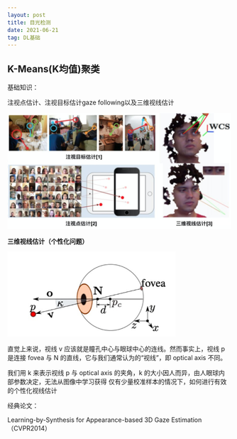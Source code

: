 ```yaml
---
layout: post
title: 目光检测
date: 2021-06-21 
tag: DL基础
---
```






## K-Means(K均值)聚类



基础知识：

注视点估计、注视目标估计gaze following以及三维视线估计

<img src="../images/posts/image-20210621111717676.png" alt="image-20210621111717676" style="zoom:50%;" />





**三维视线估计（个性化问题）**



<img src="../images/posts/image-20210621162129252.png" alt="image-20210621162129252" style="zoom:50%;" />

直觉上来说，视线 v 应该就是瞳孔中心与眼球中心的连线。然而事实上，视线 p 是连接 fovea 与 N 的直线，它与我们通常认为的“视线”，即 optical axis 不同。

我们用 k 来表示视线 p 与 optical axis 的夹角，k 的大小因人而异，由人眼球内部参数决定，无法从图像中学习获得
仅有少量校准样本的情况下，如何进行有效的个性化视线估计









经典论文：

Learning-by-Synthesis for Appearance-based 3D Gaze Estimation （CVPR2014）

